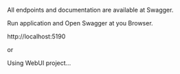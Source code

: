 All endpoints and documentation are available at Swagger.

Run application and Open Swagger at you Browser.


http://localhost:5190

or 

Using WebUI project...